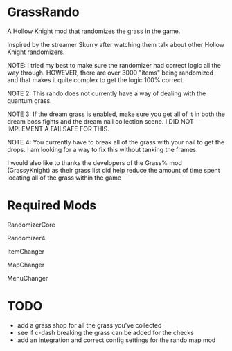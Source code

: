 ﻿# GrassRando

A Hollow Knight mod that randomizes the grass in the game.

Inspired by the streamer Skurry after watching them talk about other Hollow Knight randomizers.

NOTE: I tried my best to make sure the randomizer had correct logic all the way through. HOWEVER, there are over 3000 "items" being randomized and that makes it quite complex to get the logic 100% correct.

NOTE 2: This rando does not currently have a way of dealing with the quantum grass.

NOTE 3: If the dream grass is enabled, make sure you get all of it in both the dream boss fights and the dream nail collection scene. I DID NOT IMPLEMENT A FAILSAFE FOR THIS.

NOTE 4: You currently have to break all of the grass with your nail to get the drops. I am looking for a way to fix this without tanking the frames.

I would also like to thanks the developers of the Grass% mod (GrassyKnight) as their grass list did help reduce the amount of time spent locating all of the grass within the game

# Required Mods
RandomizerCore

Randomizer4

ItemChanger

MapChanger

MenuChanger

# TODO
* add a grass shop for all the grass you've collected
* see if c-dash breaking the grass can be added for the checks
* add an integration and correct config settings for the rando map mod
